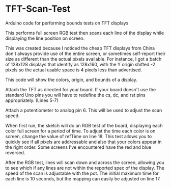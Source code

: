 # TFT-Scan-Test
Arduino code for performing bounds tests on TFT displays

This performs full screen RGB test then scans each line of the display while displaying the line position on screen.

This was created because I noticed the cheap TFT displays from China don't always provide use of the entire screen, or sometimes self-report their size as different than the actual pixels available. For instance, I got a batch of 128x128 displays that identify as 128x160, with the Y origin shifted -2 pixels so the actual usable space is 4 pixels less than advertised.

This code will show the colors, origin, and bounds of a display. 

Attach the TFT as directed for your board. If your board doesn't use the standard Uno pins you will have to redefine the cs, dc, and rst pins appropriately. (Lines 5-7)

Attach a potentiometer to analog pin 6. This will be used to adjust the scan speed.

When first run, the sketch will do an RGB test of the board, displaying each color full screen for a period of time. To adjust the time each color is on screen, change the value of refTime on line 18. This test allows you to quickly see if all pixels are addressable and also that your colors appear in the right order. Some screens I've encountered have the red and blue reversed.

After the RGB test, lines will scan down and across the screen, allowing you to see which if any lines are not within the reported spec of the display. The speed of the scan is adjustable with the pot. The initial maximum time for each line is 10 seconds, but the mapping can easily be adjusted on line 17. 
